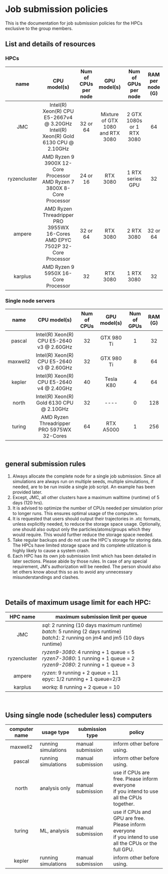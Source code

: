 # Job submission policies
This is the documentation for job submission policies for the HPCs exclusive to the group members.

## List and details of resources
### HPCs
| name | CPU model(s) | Num of CPUs per node | GPU model(s) | Num of GPUs per node | RAM per node (G)|
|:----:|:------------:|:--------------------:|:------------:|:--------------------:|:-----------:|
| JMC  | Intel(R) Xeon(R) CPU E5-2667v4 @ 3.20GHz <br>Intel(R) Xeon(R) Gold 6130 CPU @ 2.10GHz  | 32 or 64| Mixture of GTX 1080 and RTX 3080 | 2 GTX 1080s or 1 RTX 3080 | 64 |
| ryzencluster | AMD Ryzen 9 3900X 12-Core Processor <br>AMD Ryzen 7 3800X 8-Core Processor | 24 or 16 | RTX 3080 | 1 RTX series GPU | 32 |
| ampere | AMD Ryzen Threadripper PRO 3955WX 16-Cores<br>AMD EPYC 7502P 32-Core Processor| 32 or 64 | RTX 3080 | 2 RTX 3080 | 32 or 64 |
| karplus | AMD Ryzen 9 5950X 16-Core Processor | 32 | RTX 3080 | 1 RTX 3080 | 32 |

### Single node servers
| name | CPU model(s) | Num of CPUs | GPU model(s) | Num of GPUs | RAM (G)|
|:----:|:------------:|:--------------------:|:------------:|:--------------------:|:-----------:|
| pascal | Intel(R) Xeon(R) CPU E5-2640 v3 @ 2.60GHz | 32 | GTX 980 Ti | 1 | 32 |
| maxwell2| Intel(R) Xeon(R) CPU E5-2640 v3 @ 2.60GHz | 32 | GTX 980 Ti | 8 | 64 |
| kepler | Intel(R) Xeon(R) CPU E5-2640 v4 @ 2.40GHz | 40 | Tesla K80 | 4 | 64 | 
| north  | Intel(R) Xeon(R) Gold 6130 CPU @ 2.10GHz | 32 | ---- | 0 | 128 |
| turing | AMD Ryzen Threadripper PRO 5975WX 32-Cores | 64 | RTX A5000 | 1 | 256 |

<br>

## general submission rules
<ol>
  <li> Always allocate the complete node for a single job submission. Since all simulations are always run on multiple seeds, multiple simulations, if needed, are to be run inside a single job script. An example has been provided later.</li>
  <li> Except, JMC, all other clusters have a maximum walltime (runtime) of 5 days (120 hrs). </li> 
  <li> It is advised to optimize the number of CPUs needed per simulation prior to longer runs. This ensures optimal usage of the computers. </li>
  <li> It is requested that users should output their trajectories in .xtc formats, unless explicitly needed, to reduce the storage space usage. Optionally, one should also output only the particles/atoms/groups which they would require. This would further reduce the storage space needed. </li>
  <li> Take regular backups and do not use the HPC's storage for storing data. The HPCs have limited storage space and its complete utilization is highly likely to cause a system crash. </li>
  <li> Each HPC has its own job submission limit which has been detailed in later sections. Please abide by those rules. In case of any special requirement, JM's authorization will be needed. The person should also let others know about this so as to avoid any unnecessary misunderstandings and clashes.
</ol>

<br>

## Details of maximum usage limit for each HPC:
| HPC name   | maximum submission limit per queue  |
|:----------:|-------------------------------------|
|JMC         |_sql_: 2 running (10 days maximum runtime)<br>_batch_: 5 running (2 days runtime)<br>_batch1_: 2 running on jm4 and jm5 (10 days runtime)|
|ryzencluster|_ryzen9-3080_: 4 running + 1 queue = 5<br>_ryzen7-3080_: 1 running + 1 queue = 2<br>_ryzen9-2080_: 2 running + 1 queue = 3|
|ampere      |_ryzen_: 9 running + 2 queue = 11<br>epyc: 1/2 running + 1 queue=2/3|
|karplus     |_workq_: 8 running + 2 queue = 10|

<br>

## Using single node (scheduler less) computers
| computer name | usage type          | submission type  | policy                    |
|:-------------:|---------------------|------------------|---------------------------|
| maxwell2      | running simulations | manual submission| inform other before using.|
| pascal        | running simulations | manual submission| inform other before using.|
| north         | analysis only       | manual submission| use if CPUs are free. Please inform everyone<br>if you intend to use all the CPUs together.|
| turing        | ML, analysis        | manual submission| use if CPUs and GPU are free. Please inform everyone<br>if you intend to use all the CPUs or the full GPU.|
| kepler        | running simulations | manual submission| inform other before using.|
